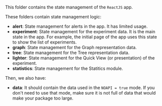 This folder contains the state management of the `ReactJS` app.

These folders contain state management logic:

- **alert**: State management for alerts in the app. It has limited usage.
- **experiment**: State management for the experiment data. It is the main state in the app. For example, the initial page of the app uses this state to show the list of experiments.
- **graph**: State management for the Graph representation data.
- **tree**: State management for the Tree representation data.
- **lighter**: State management for the Quick View (or presentation) of the experiment.
- **statistics**: State management for the Statitics module.

Then, we also have:

- **data**: It should contain the data used in the `NOAPI = true` mode. If you don't need to use that mode, make sure it is not full of data that would make your package too large.

